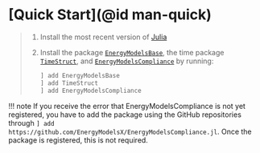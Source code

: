 # [Quick Start](@id man-quick)

> 1. Install the most recent version of [Julia](https://julialang.org/downloads/)
> 2. Install the package [`EnergyModelsBase`](https://energymodelsx.github.io/EnergyModelsBase.jl/), the time package [`TimeStruct`](https://sintefore.github.io/TimeStruct.jl/), and [`EnergyModelsCompliance`](https://energymodelsx.github.io/EnergyModelsCompliance.jl/) by running:
>
>    ```julia
>    ] add EnergyModelsBase
>    ] add TimeStruct
>    ] add EnergyModelsCompliance
>    ```

!!! note
    If you receive the error that EnergyModelsCompliance is not yet registered, you have to add the package using the GitHub repositories through `] add https://github.com/EnergyModelsX/EnergyModelsCompliance.jl`.
    Once the package is registered, this is not required.
